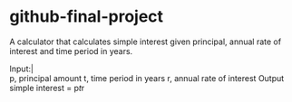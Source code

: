 # github-final-project

A calculator that calculates simple interest given principal, annual rate of interest and time period in years.

Input:|\
   p, principal amount
   t, time period in years
   r, annual rate of interest
Output
   simple interest = p*t*r
